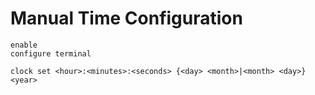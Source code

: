 # Manual Time Configuration

```Cisco IOS
enable
configure terminal

clock set <hour>:<minutes>:<seconds> {<day> <month>|<month> <day>} <year>
```
